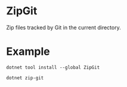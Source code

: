 # ZipGit
Zip files tracked by Git in the current directory.

# Example
```
dotnet tool install --global ZipGit
```
```
dotnet zip-git
```
